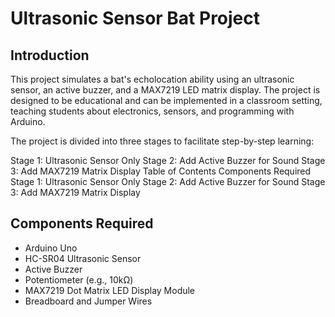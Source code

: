 # Ultrasonic Sensor Bat Project

## Introduction 
This project simulates a bat's echolocation ability using an ultrasonic sensor, an active buzzer, and a MAX7219 LED matrix display. The project is designed to be educational and can be implemented in a classroom setting, teaching students about electronics, sensors, and programming with Arduino.

The project is divided into three stages to facilitate step-by-step learning:

Stage 1: Ultrasonic Sensor Only
Stage 2: Add Active Buzzer for Sound
Stage 3: Add MAX7219 Matrix Display
Table of Contents
Components Required
Stage 1: Ultrasonic Sensor Only
Stage 2: Add Active Buzzer for Sound
Stage 3: Add MAX7219 Matrix Display

## Components Required
* Arduino Uno
* HC-SR04 Ultrasonic Sensor
* Active Buzzer
* Potentiometer (e.g., 10kΩ)
* MAX7219 Dot Matrix LED Display Module
* Breadboard and Jumper Wires
